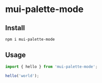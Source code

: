# mui-palette-mode

## Install

```bash
npm i mui-palette-mode
```

## Usage

```ts
import { hello } from 'mui-palette-mode';

hello('world');
```
